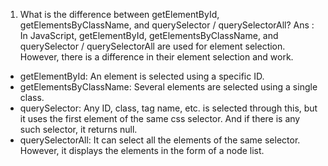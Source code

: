 1. What is the difference between getElementById, getElementsByClassName, and querySelector / querySelectorAll?
   Ans : In JavaScript, getElementById, getElementsByClassName, and querySelector / querySelectorAll are used for element selection. However, there is a difference in their element selection and work. 
  * getElementById: An element is selected using a specific ID.
  * getElementsByClassName: Several elements are selected using a single class. 
  * querySelector: Any ID, class, tag name, etc. is selected through this, but it uses the first element of the same css selector. And if there is any such selector, it returns null. 
  * querySelectorAll: It can select all the elements of the same selector. However, it displays the elements in the form of a node list.

